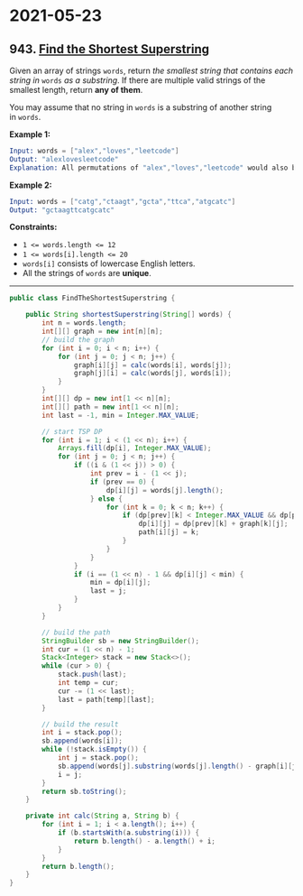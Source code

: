 # 2021-05-23

## 943. [Find the Shortest Superstring](https://leetcode.com/problems/find-the-shortest-superstring/)

Given an array of strings `words`, return *the smallest string that contains each string in* `words` *as a substring*. If there are multiple valid strings of the smallest length, return **any of them**.

You may assume that no string in `words` is a substring of another string in `words`.

**Example 1:**

```s
Input: words = ["alex","loves","leetcode"]
Output: "alexlovesleetcode"
Explanation: All permutations of "alex","loves","leetcode" would also be accepted.
```

**Example 2:**

```s
Input: words = ["catg","ctaagt","gcta","ttca","atgcatc"]
Output: "gctaagttcatgcatc"
```

**Constraints:**

- `1 <= words.length <= 12`
- `1 <= words[i].length <= 20`
- `words[i]` consists of lowercase English letters.
- All the strings of `words` are **unique**.

---

```java
public class FindTheShortestSuperstring {

    public String shortestSuperstring(String[] words) {
        int n = words.length;
        int[][] graph = new int[n][n];
        // build the graph
        for (int i = 0; i < n; i++) {
            for (int j = 0; j < n; j++) {
                graph[i][j] = calc(words[i], words[j]);
                graph[j][i] = calc(words[j], words[i]);
            }
        }
        int[][] dp = new int[1 << n][n];
        int[][] path = new int[1 << n][n];
        int last = -1, min = Integer.MAX_VALUE;

        // start TSP DP
        for (int i = 1; i < (1 << n); i++) {
            Arrays.fill(dp[i], Integer.MAX_VALUE);
            for (int j = 0; j < n; j++) {
                if ((i & (1 << j)) > 0) {
                    int prev = i - (1 << j);
                    if (prev == 0) {
                        dp[i][j] = words[j].length();
                    } else {
                        for (int k = 0; k < n; k++) {
                            if (dp[prev][k] < Integer.MAX_VALUE && dp[prev][k] + graph[k][j] < dp[i][j]) {
                                dp[i][j] = dp[prev][k] + graph[k][j];
                                path[i][j] = k;
                            }
                        }
                    }
                }
                if (i == (1 << n) - 1 && dp[i][j] < min) {
                    min = dp[i][j];
                    last = j;
                }
            }
        }

        // build the path
        StringBuilder sb = new StringBuilder();
        int cur = (1 << n) - 1;
        Stack<Integer> stack = new Stack<>();
        while (cur > 0) {
            stack.push(last);
            int temp = cur;
            cur -= (1 << last);
            last = path[temp][last];
        }

        // build the result
        int i = stack.pop();
        sb.append(words[i]);
        while (!stack.isEmpty()) {
            int j = stack.pop();
            sb.append(words[j].substring(words[j].length() - graph[i][j]));
            i = j;
        }
        return sb.toString();
    }

    private int calc(String a, String b) {
        for (int i = 1; i < a.length(); i++) {
            if (b.startsWith(a.substring(i))) {
                return b.length() - a.length() + i;
            }
        }
        return b.length();
    }
}
```
